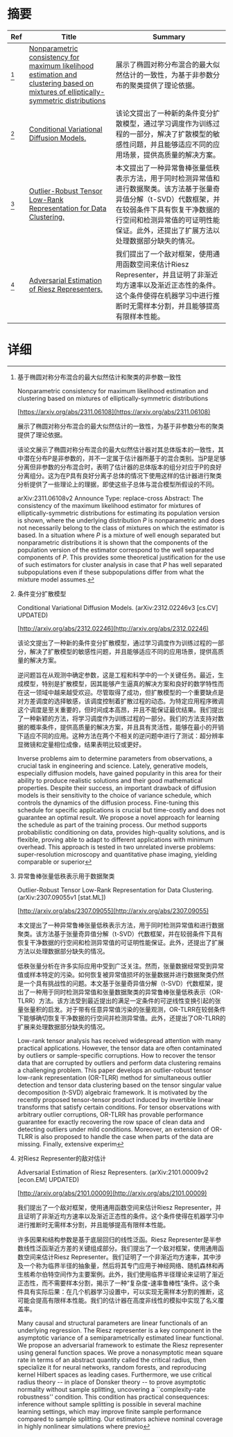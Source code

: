 # 摘要

| Ref | Title | Summary |
| --- | --- | --- |
| [^1] | [Nonparametric consistency for maximum likelihood estimation and clustering based on mixtures of elliptically-symmetric distributions](https://arxiv.org/abs/2311.06108) | 展示了椭圆对称分布混合的最大似然估计的一致性，为基于非参数分布的聚类提供了理论依据。 |
| [^2] | [Conditional Variational Diffusion Models.](http://arxiv.org/abs/2312.02246) | 该论文提出了一种新的条件变分扩散模型，通过学习调度作为训练过程的一部分，解决了扩散模型的敏感性问题，并且能够适应不同的应用场景，提供高质量的解决方案。 |
| [^3] | [Outlier-Robust Tensor Low-Rank Representation for Data Clustering.](http://arxiv.org/abs/2307.09055) | 本文提出了一种异常鲁棒张量低秩表示方法，用于同时检测异常值和进行数据聚类。该方法基于张量奇异值分解（t-SVD）代数框架，并在较弱条件下具有恢复干净数据的行空间和检测异常值的可证明性能保证。此外，还提出了扩展方法以处理数据部分缺失的情况。 |
| [^4] | [Adversarial Estimation of Riesz Representers.](http://arxiv.org/abs/2101.00009) | 我们提出了一个敌对框架，使用通用函数空间来估计Riesz Representer，并且证明了非渐近均方速率以及渐近正态性的条件。这个条件使得在机器学习中进行推断时无需样本分割，并且能够提高有限样本性能。 |

# 详细

[^1]: 基于椭圆对称分布混合的最大似然估计和聚类的非参数一致性

    Nonparametric consistency for maximum likelihood estimation and clustering based on mixtures of elliptically-symmetric distributions

    [https://arxiv.org/abs/2311.06108](https://arxiv.org/abs/2311.06108)

    展示了椭圆对称分布混合的最大似然估计的一致性，为基于非参数分布的聚类提供了理论依据。

    

    该论文展示了椭圆对称分布混合的最大似然估计器对其总体版本的一致性，其中潜在分布P是非参数的，并不一定属于估计器所基于的混合类别。当P是足够分离但非参数的分布混合时，表明了估计器的总体版本的组分对应于P的良好分离组分。这为在P具有良好分离子总体的情况下使用这样的估计器进行聚类分析提供了一些理论上的理据，即使这些子总体与混合模型所假设的不同。

    arXiv:2311.06108v2 Announce Type: replace-cross  Abstract: The consistency of the maximum likelihood estimator for mixtures of elliptically-symmetric distributions for estimating its population version is shown, where the underlying distribution $P$ is nonparametric and does not necessarily belong to the class of mixtures on which the estimator is based. In a situation where $P$ is a mixture of well enough separated but nonparametric distributions it is shown that the components of the population version of the estimator correspond to the well separated components of $P$. This provides some theoretical justification for the use of such estimators for cluster analysis in case that $P$ has well separated subpopulations even if these subpopulations differ from what the mixture model assumes.
    
[^2]: 条件变分扩散模型

    Conditional Variational Diffusion Models. (arXiv:2312.02246v3 [cs.CV] UPDATED)

    [http://arxiv.org/abs/2312.02246](http://arxiv.org/abs/2312.02246)

    该论文提出了一种新的条件变分扩散模型，通过学习调度作为训练过程的一部分，解决了扩散模型的敏感性问题，并且能够适应不同的应用场景，提供高质量的解决方案。

    

    逆问题旨在从观测中确定参数，这是工程和科学中的一个关键任务。最近，生成模型，特别是扩散模型，因其能够产生逼真的解决方案和良好的数学特性而在这一领域中越来越受欢迎。尽管取得了成功，但扩散模型的一个重要缺点是对方差调度的选择敏感，该调度控制着扩散过程的动态。为特定应用程序微调这个调度是至关重要的，但时间成本高昂，并且不能保证最优结果。我们提出了一种新颖的方法，将学习调度作为训练过程的一部分。我们的方法支持对数据的概率条件，提供高质量的解决方案，并且具有灵活性，能够在最小的开销下适应不同的应用。这种方法在两个不相关的逆问题中进行了测试：超分辨率显微镜和定量相位成像，结果表明比较或更好。

    Inverse problems aim to determine parameters from observations, a crucial task in engineering and science. Lately, generative models, especially diffusion models, have gained popularity in this area for their ability to produce realistic solutions and their good mathematical properties. Despite their success, an important drawback of diffusion models is their sensitivity to the choice of variance schedule, which controls the dynamics of the diffusion process. Fine-tuning this schedule for specific applications is crucial but time-costly and does not guarantee an optimal result. We propose a novel approach for learning the schedule as part of the training process. Our method supports probabilistic conditioning on data, provides high-quality solutions, and is flexible, proving able to adapt to different applications with minimum overhead. This approach is tested in two unrelated inverse problems: super-resolution microscopy and quantitative phase imaging, yielding comparable or superior 
    
[^3]: 异常鲁棒张量低秩表示用于数据聚类

    Outlier-Robust Tensor Low-Rank Representation for Data Clustering. (arXiv:2307.09055v1 [stat.ML])

    [http://arxiv.org/abs/2307.09055](http://arxiv.org/abs/2307.09055)

    本文提出了一种异常鲁棒张量低秩表示方法，用于同时检测异常值和进行数据聚类。该方法基于张量奇异值分解（t-SVD）代数框架，并在较弱条件下具有恢复干净数据的行空间和检测异常值的可证明性能保证。此外，还提出了扩展方法以处理数据部分缺失的情况。

    

    低秩张量分析在许多实际应用中受到广泛关注。然而，张量数据经常受到异常值或样本特定的污染。如何恢复被异常值损坏的张量数据并进行数据聚类仍然是一个具有挑战性的问题。本文基于张量奇异值分解（t-SVD）代数框架，提出了一种用于同时检测异常值和张量数据聚类的异常鲁棒张量低秩表示（OR-TLRR）方法。该方法受到最近提出的满足一定条件的可逆线性变换引起的张量张量积的启发。对于带有任意异常值污染的张量观测，OR-TLRR在较弱条件下能够确切恢复干净数据的行空间并检测异常值。此外，还提出了OR-TLRR的扩展来处理数据部分缺失的情况。

    Low-rank tensor analysis has received widespread attention with many practical applications. However, the tensor data are often contaminated by outliers or sample-specific corruptions. How to recover the tensor data that are corrupted by outliers and perform data clustering remains a challenging problem. This paper develops an outlier-robust tensor low-rank representation (OR-TLRR) method for simultaneous outlier detection and tensor data clustering based on the tensor singular value decomposition (t-SVD) algebraic framework. It is motivated by the recently proposed tensor-tensor product induced by invertible linear transforms that satisfy certain conditions. For tensor observations with arbitrary outlier corruptions, OR-TLRR has provable performance guarantee for exactly recovering the row space of clean data and detecting outliers under mild conditions. Moreover, an extension of OR-TLRR is also proposed to handle the case when parts of the data are missing. Finally, extensive experim
    
[^4]: 对Riesz Representer的敌对估计

    Adversarial Estimation of Riesz Representers. (arXiv:2101.00009v2 [econ.EM] UPDATED)

    [http://arxiv.org/abs/2101.00009](http://arxiv.org/abs/2101.00009)

    我们提出了一个敌对框架，使用通用函数空间来估计Riesz Representer，并且证明了非渐近均方速率以及渐近正态性的条件。这个条件使得在机器学习中进行推断时无需样本分割，并且能够提高有限样本性能。

    

    许多因果和结构参数是基于底层回归的线性泛函。Riesz Representer是半参数线性泛函渐近方差的关键组成部分。我们提出了一个敌对框架，使用通用函数空间来估计Riesz Representer。我们证明了一个非渐近均方速率，其中涉及一个称为临界半径的抽象量，然后将其专门应用于神经网络、随机森林和再生核希尔伯特空间作为主要案例。此外，我们使用临界半径理论来证明了渐近正态性，而不需要样本分割，揭示了一种“复杂度-速率鲁棒性”条件。这个条件具有实际后果：在几个机器学习设置中，可以实现无需样本分割的推断，这可能会提高有限样本性能。我们的估计器在高度非线性的模拟中实现了名义覆盖率。

    Many causal and structural parameters are linear functionals of an underlying regression. The Riesz representer is a key component in the asymptotic variance of a semiparametrically estimated linear functional. We propose an adversarial framework to estimate the Riesz representer using general function spaces. We prove a nonasymptotic mean square rate in terms of an abstract quantity called the critical radius, then specialize it for neural networks, random forests, and reproducing kernel Hilbert spaces as leading cases. Furthermore, we use critical radius theory -- in place of Donsker theory -- to prove asymptotic normality without sample splitting, uncovering a ``complexity-rate robustness'' condition. This condition has practical consequences: inference without sample splitting is possible in several machine learning settings, which may improve finite sample performance compared to sample splitting. Our estimators achieve nominal coverage in highly nonlinear simulations where previo
    

